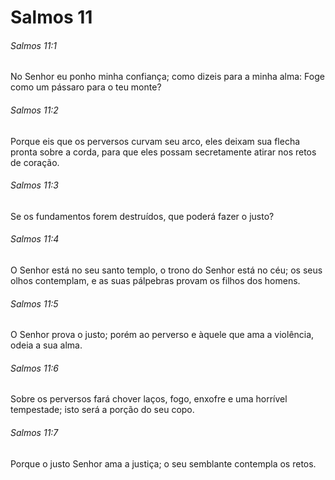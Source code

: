 # Salmos 11

###### Salmos 11:1

No Senhor eu ponho minha confiança; como dizeis para a minha alma: Foge como um pássaro para o teu monte?

###### Salmos 11:2

Porque eis que os perversos curvam seu arco, eles deixam sua flecha pronta sobre a corda, para que eles possam secretamente atirar nos retos de coração.

###### Salmos 11:3

Se os fundamentos forem destruídos, que poderá fazer o justo?

###### Salmos 11:4

O Senhor está no seu santo templo, o trono do Senhor está no céu; os seus olhos contemplam, e as suas pálpebras provam os filhos dos homens.

###### Salmos 11:5

O Senhor prova o justo; porém ao perverso e àquele que ama a violência, odeia a sua alma.

###### Salmos 11:6

Sobre os perversos fará chover laços, fogo, enxofre e uma horrível tempestade; isto será a porção do seu copo.

###### Salmos 11:7

Porque o justo Senhor ama a justiça; o seu semblante contempla os retos.

